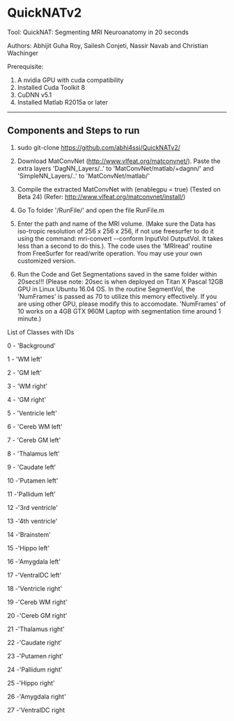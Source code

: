 # QuickNATv2

Tool: QuickNAT: Segmenting MRI Neuroanatomy in 20 seconds

Authors: Abhijit Guha Roy, Sailesh Conjeti, Nassir Navab and Christian Wachinger

Prerequisite:

1. A nvidia GPU with cuda compatibility
2. Installed Cuda Toolkit 8
3. CuDNN v5.1
4. Installed Matlab R2015a or later

------------------------------------
Components and Steps to run
------------------------------------

1. sudo git-clone https://github.com/abhi4ssj/QuickNATv2/

2. Download MatConvNet (http://www.vlfeat.org/matconvnet/). Paste the extra layers 'DagNN_Layers/..' to 'MatConvNet/matlab/+dagnn/' and 'SimpleNN_Layers/..' to 'MatConvNet/matlab/'

3. Compile the extracted MatConvNet with (enablegpu = true) (Tested on Beta 24) (Refer: http://www.vlfeat.org/matconvnet/install/)

5. Go To folder '/RunFile/' and open the file RunFile.m

6. Enter the path and name of the MRI volume. (Make sure the Data has iso-tropic resolution of 256 x 256 x 256, if not use freesurfer to do it using the command: mri-convert --conform InputVol OutputVol. It takes less than a second to do this.). The code uses the 'MRIread' routine from FreeSurfer for read/write operation. You may use your own customized version. 

7. Run the Code and Get Segmentations saved in the same folder within 20secs!!! (Please note: 20sec is when deployed on Titan X Pascal 12GB GPU in Linux Ubuntu 16.04 OS. In the routine SegmentVol, the 'NumFrames' is passed as 70 to utilize this memory effectively. If you are using other GPU, please modify this to accomodate. 'NumFrames' of 10 works on a 4GB GTX 960M Laptop with segmentation time around 1 minute.)

List of Classes with IDs

0 - 'Background'

1 - 'WM left'

2 - 'GM left'

3 - 'WM right'

4 - 'GM right' 

5 - 'Ventricle left'

6 - 'Cereb WM left'

7 - 'Cereb GM left'

8 - 'Thalamus left'

9 - 'Caudate left'

10 -'Putamen left'

11 -'Pallidum left'

12 -'3rd ventricle'

13 -'4th ventricle'

14 -'Brainstem'

15 -'Hippo left'

16 -'Amygdala left'

17 -'VentralDC left'

18 -'Ventricle right'

19 -'Cereb WM right'

20 -'Cereb GM right'

21 -'Thalamus right'

22 -'Caudate right'

23 -'Putamen right'

24 -'Pallidum right'

25 -'Hippo right'

26 -'Amygdala right'

27 -'VentralDC right
